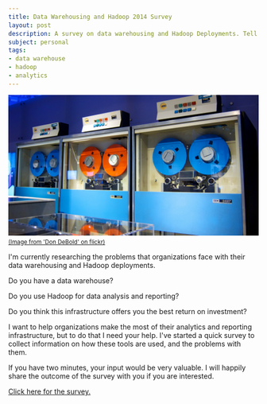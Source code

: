 ```yaml
---
title: Data Warehousing and Hadoop 2014 Survey
layout: post
description: A survey on data warehousing and Hadoop Deployments. Tell me what problems are you having - I'd love to help you fix them.
subject: personal
tags:
- data warehouse
- hadoop
- analytics
---
```


![Colorful Tape Drives](/img/colorful_tape_drives.jpg)
<small>[(Image from 'Don DeBold' on flickr)](http://www.flickr.com/photos/28156071@N00/5900040703)</small>

I'm currently researching the problems that organizations face with their data warehousing and Hadoop deployments. 

Do you have a data warehouse? 

Do you use Hadoop for data analysis and reporting? 

Do you think this infrastructure offers you the best return on investment?

I want to help organizations make the most of their analytics and reporting infrastructure, but to do that I need your help. I've started a quick survey to collect information on how these tools are used, and the problems with them. 

If you have two minutes, your input would be very valuable. I will happily share the outcome of the survey with you if you are interested.


[Click here for the survey.](https://docs.google.com/forms/d/1slYV1QeBMiARyY7RryA2akJnpLtk8ZW3BsGrSB8ATVk/viewform)
